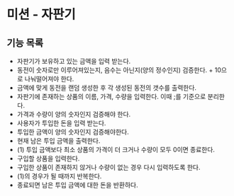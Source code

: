 # 미션 - 자판기

## 기능 목록
- 자판기가 보유하고 있는 금액을 입력 받는다.
- 동전이 숫자로만 이루어져있는지, 음수는 아닌지(양의 정수인지) 검증한다. + 10으로 나눠떨어져야 한다.
- 금액에 맞게 동전을 랜덤 생성한 후 각 생성된 동전의 갯수를 출력한다.
- 자판기에 존재하는 상품의 이름, 가격, 수량을 입력한다. 이때 ;를 기준으로 분리한다.
- 가격과 수량이 양의 숫자인지 검증해야 한다.
- 사용자가 투입한 돈을 입력 받는다.
- 투입한 금액이 양의 숫자인지 검증해야한다.
- 현재 남은 투입 금액을 출력한다.
- (1) 투입 금액보다 최소 상품의 가격이 더 크거나 수량이 모두 0이면 종료한다.
- 구입할 상품을 입력한다.
- 구입한 상품이 존재하지 않거나 수량이 없는 경우 다시 입력하도록 한다.
- (1)의 경우가 될 때까지 반복한다.
- 종료되면 남은 투입 금액에 대한 돈을 반환하다.
 